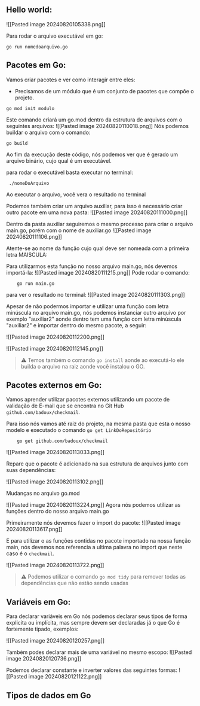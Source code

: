 ## Hello world:
![[Pasted image 20240820105338.png]]

Para rodar o arquivo executável em go:
```
go run nomedoarquivo.go
```
## Pacotes em Go:

Vamos criar pacotes e ver como interagir entre eles:
 - Precisamos de um módulo que é um conjunto de pacotes que compõe o projeto.
 
 ```
 go mod init modulo
```

Este comando criará um go.mod dentro da estrutura de arquivos com o seguintes arquivos:
![[Pasted image 20240820110018.png]]
Nós podemos buildar o arquivo com o comando:
```
go build
```

Ao fim da execução deste código, nós podemos ver que é gerado um arquivo binário, cujo qual é um executável.

para rodar o executável basta executar no terminal:
```
 ./nomeDoArquivo
```

Ao executar o arquivo, você vera o resultado no terminal

Podemos também criar um arquivo auxiliar, para isso é necessário criar outro pacote em uma nova pasta:
![[Pasted image 20240820111000.png]]


Dentro da pasta auxiliar seguiremos o mesmo processo para criar o arquivo main.go, porém com o nome de auxiliar.go
![[Pasted image 20240820111106.png]]

Atente-se ao nome da função cujo qual deve ser nomeada com a primeira letra MAISCULA:

Para utilizarmos esta função no nosso arquivo main.go, nós devemos importá-la:
![[Pasted image 20240820111215.png]]
Pode rodar o comando:
```
	go run main.go
```

para ver o resultado no terminal:
![[Pasted image 20240820111303.png]]


Apesar de não podermos importar e utilizar uma função com letra minúscula no arquivo main.go, nós podemos instanciar outro arquivo por exemplo "auxiliar2" aonde dentro tem uma função com letra minúscula "auxiliar2" e importar dentro do mesmo pacote, a seguir:

![[Pasted image 20240820112200.png]]

![[Pasted image 20240820112145.png]]

> ⚠️ Temos também o comando `go install` aonde ao executá-lo ele builda o arquivo na raiz aonde você instalou o GO.



## Pacotes externos em Go:

Vamos aprender utilizar pacotes externos utilizando um pacote de validação de E-mail que se encontra no Git Hub `github.com/badoux/checkmail`.

Para isso nós vamos até raiz do projeto, na mesma pasta que esta o nosso modelo e executado o comando `go get LinkDoRepositório`
```
	go get github.com/badoux/checkmail
```


![[Pasted image 20240820113033.png]]

Repare que o pacote é adicionado na sua estrutura de arquivos junto com suas dependências:

![[Pasted image 20240820113102.png]]

Mudanças no arquivo go.mod

![[Pasted image 20240820113224.png]]
Agora nós podemos utilizar as funções dentro do nosso arquivo main.go

Primeiramente nós devemos fazer o import do pacote:
![[Pasted image 20240820113617.png]]

E para utilizar o as funções contidas no pacote importado na nossa função main, nós devemos nos referencia a ultima palavra no import que neste caso é o `checkmail`.

![[Pasted image 20240820113722.png]]

> ⚠️ Podemos utilizar o comando `go mod tidy` para remover todas as dependências que não estão sendo usadas


## Variáveis em Go:

Para declarar variáveis em Go nós podemos declarar seus tipos de forma explicita ou implícita, mas sempre devem ser declaradas já o que Go é fortemente tipado, exemplos: 

![[Pasted image 20240820120257.png]]

Também podes declarar mais de uma variável no mesmo escopo:
![[Pasted image 20240820120736.png]]

Podemos declarar constante e inverter valores das seguintes formas:
![[Pasted image 20240820121122.png]]

## Tipos de dados em Go
